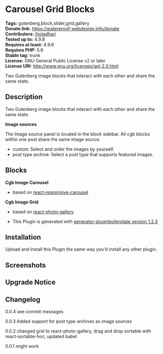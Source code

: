 # Carousel Grid Blocks #
**Tags:** gutenberg,block,slider,grid,gallery  
**Donate link:** https://waterproof-webdesign.info/donate  
**Contributors:** [jhotadhari](https://profiles.wordpress.org/jhotadhari)  
**Tested up to:** 4.9.8  
**Requires at least:** 4.9.6  
**Requires PHP:** 5.6  
**Stable tag:** trunk  
**License:** GNU General Public License v2 or later  
**License URI:** http://www.gnu.org/licenses/gpl-2.0.html  

Two Gutenberg image blocks that interact with each other and share the same state.


## Description ##

Two Gutenberg image blocks that interact with each other and share the same state.

**Image sources**

The Image source panel is located in the block sidebar. All cgb blocks within one post share the same image source.

- custom: Select and order the images by yourself.
- post type archive: Select a post type that supports featured images.

## Blocks

**Cgb Image Carousel**
- based on [react-responsive-carousel](http://react-responsive-carousel.js.org/)

**Cgb Image Grid**
- based on [react-photo-gallery](http://neptunian.github.io/react-photo-gallery/)

* This Plugin is generated with [generator-pluginboilerplate version 1.2.3](https://github.com/jhotadhari/generator-pluginboilerplate)

## Installation ##
Upload and install this Plugin the same way you'd install any other plugin.


## Screenshots ##

## Upgrade Notice ##

## Changelog ##

0.0.4
see commit messages

0.0.3
Added support for post type archives as image sources

0.0.2
changed grid to react-photo-gallery, drag and drop sortable with react-sortable-hoc;
updated babel

0.0.1
might work

